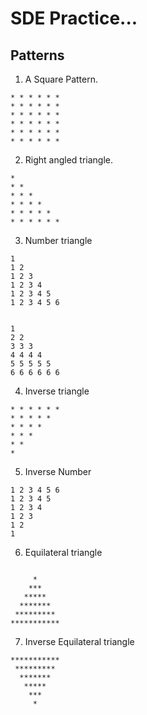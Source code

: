 # SDE Practice...

## Patterns

1. A Square Pattern.

```
* * * * * *
* * * * * *
* * * * * *
* * * * * *
* * * * * *
* * * * * *
```

2. Right angled triangle.

```
*
* *
* * *
* * * *
* * * * *
* * * * * *
```

3. Number triangle

```
1
1 2
1 2 3
1 2 3 4
1 2 3 4 5
1 2 3 4 5 6
```

```

1
2 2
3 3 3
4 4 4 4
5 5 5 5 5
6 6 6 6 6 6
```

4. Inverse triangle

```
* * * * * *
* * * * *
* * * *
* * *
* *
*
```

5. Inverse Number

```
1 2 3 4 5 6
1 2 3 4 5
1 2 3 4
1 2 3
1 2
1
```

6. Equilateral triangle

```

     *
    ***
   *****
  *******
 *********
***********

```

7. Inverse Equilateral triangle

```
***********
 *********
  *******
   *****
    ***
     *
```
